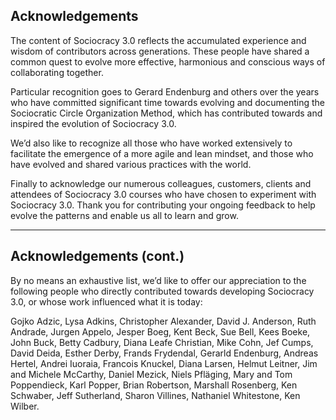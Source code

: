 ## Acknowledgements 

The content of Sociocracy 3.0 reflects the accumulated experience and wisdom of contributors across generations. These people have shared a common quest to evolve more effective, harmonious and conscious ways of collaborating together.

Particular recognition goes to Gerard Endenburg and others over the years who have committed significant time towards evolving and documenting the Sociocratic Circle Organization Method, which has contributed towards and inspired the evolution of Sociocracy 3.0.

We’d also like to recognize all those who have worked extensively to facilitate the emergence of a more agile and lean mindset, and those who have evolved and shared various practices with the world.

Finally to acknowledge our numerous colleagues, customers, clients and attendees of Sociocracy 3.0 courses who have chosen to experiment with Sociocracy 3.0. Thank you for contributing your ongoing feedback to help evolve the patterns and enable us all to learn and grow.

---

## Acknowledgements (cont.)

By no means an exhaustive list, we’d like to offer our appreciation to the following people who directly contributed towards developing Sociocracy 3.0, or whose work influenced what it is today:

Gojko Adzic, Lysa Adkins, Christopher Alexander, David J. Anderson, Ruth Andrade, Jurgen Appelo, Jesper Boeg, Kent Beck, Sue Bell, Kees Boeke, John Buck, Betty Cadbury, Diana Leafe Christian, Mike Cohn, Jef Cumps, David Deida, Esther Derby, Frands Frydendal, Gerarld Endenburg, Andreas Hertel, Andrei Iuoraia, Francois Knuckel, Diana Larsen, Helmut Leitner, Jim and Michele McCarthy, Daniel Mezick, Niels Pfläging, Mary and Tom Poppendieck, Karl Popper, Brian Robertson, Marshall Rosenberg, Ken Schwaber, Jeff Sutherland, Sharon Villines, Nathaniel Whitestone, Ken Wilber.


